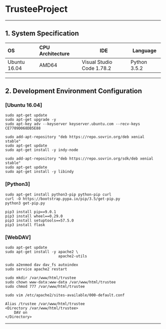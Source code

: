 # TrusteeProject
***
## 1. System Specification
| OS             | CPU Architecture | IDE                       | Language     |
|:---------------|:-----------------|---------------------------|--------------|
| Ubuntu 16.04   | AMD64            | Visual Studio Code 1.78.2 | Python 3.5.2 |
***
## 2. Development Environment Configuration
### [Ubuntu 16.04]
```commandline
sudo apt-get update
sudo apt-get upgrade -y
sudo apt-key adv --keyserver keyserver.ubuntu.com --recv-keys CE7709D068DB5E88
```
```commandline
sudo add-apt-repository "deb https://repo.sovrin.org/deb xenial stable"
sudo apt-get update
sudo apt-get install -y indy-node
```
```commandline
sudo add-apt-repository "deb https://repo.sovrin.org/sdk/deb xenial stable"
sudo apt-get update
sudo apt-get install -y libindy
```
### [Python3]
```commandline
sudo apt-get install python3-pip python-pip curl
curl -O https://bootstrap.pypa.io/pip/3.5/get-pip.py
python3 get-pip.py
```
```
pip3 install pip==9.0.1
pip3 install wheel==0.29.0
pip3 install setuptools==57.5.0
pip3 install flask
```
### [WebDAV]
```commandline
sudo apt-get update
sudo apt-get install -y apache2 \
                        apache2-utils

sudo a2enmod dav dav_fs autoindex
sudo service apache2 restart

sudo mkdir /var/www/html/trustee
sudo chown www-data:www-data /var/www/html/trustee
sudo chmod 777 /var/www/html/trustee
```
```commandline
sudo vim /etc/apache2/sites-available/000-default.conf
```
```text
Alias /trustee /var/www/html/trustee
<Directory /var/www/html/trustee>
    DAV on
</Directory>
```
***

